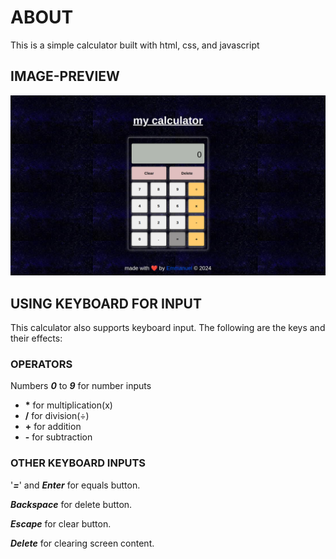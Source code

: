 # ABOUT
This is a simple calculator built with html, css, and javascript

## IMAGE-PREVIEW
![calculator-image](./calculator-preview.png)

## USING KEYBOARD FOR INPUT
This calculator also supports keyboard input.
The following are the keys and their effects:

### OPERATORS
Numbers <b><i>0</i></b> to <b><i>9</i></b> for number inputs
- <b>*</b> for multiplication(x) 
- <b>/</b> for division(÷)
- <b>+</b> for addition 
- <b>-</b> for subtraction


### OTHER KEYBOARD INPUTS
'<i><b>=</b></i>' and <i><b>Enter</b></i> for equals button.

<i><b>Backspace</b></i> for delete button.

<i><b>Escape</b></i> for clear button.

<i><b>Delete</b></i> for clearing screen content.


